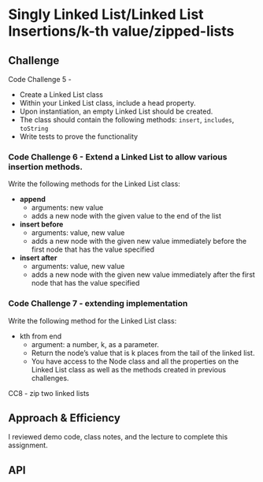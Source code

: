 # Singly Linked List/Linked List Insertions/k-th value/zipped-lists
<!-- Short summary or background information -->


## Challenge
<!-- Description of the challenge -->

Code Challenge 5 -

* Create a Linked List class
* Within your Linked List class, include a head property.
* Upon instantiation, an empty Linked List should be created.
* The class should contain the following methods: `insert`, `includes`, `toString`
* Write tests to prove the functionality

### Code Challenge 6 - Extend a Linked List to allow various insertion methods.

Write the following methods for the Linked List class:

* **append**
  * arguments: new value
  * adds a new node with the given value to the end of the list
* **insert before**
  * arguments: value, new value
  * adds a new node with the given new value immediately before the first node that has the value specified
* **insert after**
  * arguments: value, new value
  * adds a new node with the given new value immediately after the first node that has the value specified

### Code Challenge 7 - extending implementation

Write the following method for the Linked List class:

* kth from end
  * argument: a number, k, as a parameter.
  * Return the node’s value that is k places from the tail of the linked list.
  * You have access to the Node class and all the properties on the Linked List class as well as the methods created in previous challenges.

CC8 - zip two linked lists

## Approach & Efficiency
<!-- What approach did you take? Why? What is the Big O space/time for this approach? -->
I reviewed demo code, class notes, and the lecture to complete this assignment.

## API
